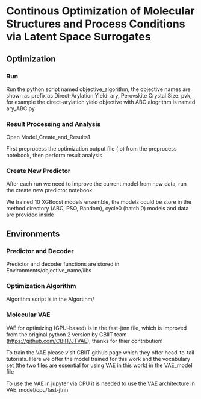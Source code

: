 # Continous Optimization of Molecular Structures and Process Conditions via Latent Space Surrogates

## Optimization

### Run
Run the python script named objective_algorithm, the objective names are shown as prefix as Direct-Arylation Yield: ary, Perovskite Crystal Size: pvk, for example the direct-arylation yield objective with ABC alogrithm is named ary_ABC.py

### Result Processing and Analysis
Open Model_Create_and_Results1

First preprocess the optimization output file (.o) from the preprocess notebook, then perform result analysis

### Create New Predictor
After each run we need to improve the current model from new data, run the create new predictor notebook

We trained 10 XGBoost models ensemble, the models could be store in the method directory (ABC, PSO, Random), cycle0 (batch 0) models and data are provided inside

## Environments

### Predictor and Decoder
Predictor and decoder functions are stored in Environments/objective_name/libs

### Optimization Algorithm
Algorithm script is in the Algortihm/ 

### Molecular VAE
VAE for optimizing (GPU-based) is in the fast-jtnn file, which is improved from the original python 2 version by CBIIT team (https://github.com/CBIIT/JTVAE), thanks for thier contribution!

To train the VAE please visit CBIIT github page which they offer head-to-tail tutorials. Here we offer the model trained for this work and the vocabulary set (the two files are essential for using VAE in this work) in the VAE_model file

To use the VAE in jupyter via CPU it is needed to use the VAE architecture in VAE_model/cpu/fast-jtnn
